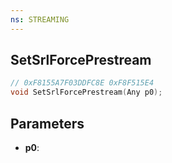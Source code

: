 ```yaml
---
ns: STREAMING
---
```

## SetSrlForcePrestream

```c
// 0xF8155A7F03DDFC8E 0xF8F515E4
void SetSrlForcePrestream(Any p0);
```


## Parameters
* **p0**: 

